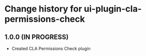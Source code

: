 # Change history for ui-plugin-cla-permissions-check

## 1.0.0 (IN PROGRESS)

* Created CLA Permissions Check plugin
